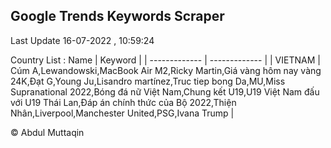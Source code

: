 

## Google Trends Keywords Scraper 
 
Last Update 16-07-2022 , 10:59:24

Country List :
 Name  | Keyword |
| ------------- | ------------- |
| VIETNAM | Cúm A,Lewandowski,MacBook Air M2,Ricky Martin,Giá vàng hôm nay vàng 24K,Đạt G,Young Ju,Lisandro martínez,Truc tiep bong Da,MU,Miss Supranational 2022,Bóng đá nữ Việt Nam,Chung kết U19,U19 Việt Nam đấu với U19 Thái Lan,Đáp án chính thức của Bộ 2022,Thiện Nhân,Liverpool,Manchester United,PSG,Ivana Trump |



© Abdul Muttaqin 
